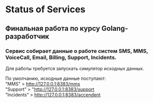 # Status of Services
## Финальная работа по курсу Golang-разработчик
### Сервис собирает данные о работе систем SMS, MMS, VoiceCall, Email, Billing, Support, Incidents.
Для работы требуется запускать симулятор исходных данных.

По умолчанию, исходные данные поступают:    
"MMS" > http://127.0.0.1:8383/mms   
"Support"  > "http://127.0.0.1:8383/support     
"Incidents"  > http://127.0.0.1:8383/accendent